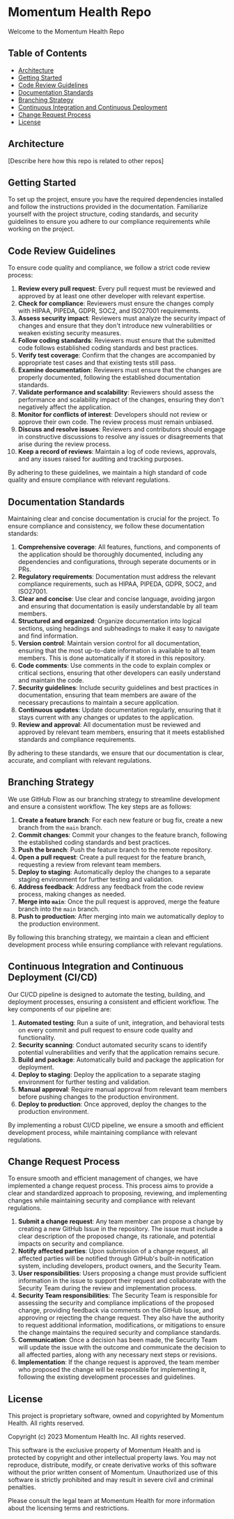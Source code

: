 # Momentum Health Repo

Welcome to the Momentum Health Repo

## Table of Contents

- [Architecture](#architecture)
- [Getting Started](#getting-started)
- [Code Review Guidelines](#code-review-guidelines)
- [Documentation Standards](#documentation-standards)
- [Branching Strategy](#branching-strategy)
- [Continuous Integration and Continuous Deployment](#continuous-integration-and-continuous-deployment)
- [Change Request Process](#change-request-process)
- [License](#license)

## Architecture

[Describe here how this repo is related to other repos]

## Getting Started

To set up the project, ensure you have the required dependencies installed and follow the instructions provided in the documentation. Familiarize yourself with the project structure, coding standards, and security guidelines to ensure you adhere to our compliance requirements while working on the project.

## Code Review Guidelines

To ensure code quality and compliance, we follow a strict code review process:

1. **Review every pull request**: Every pull request must be reviewed and approved by at least one other developer with relevant expertise.
2. **Check for compliance**: Reviewers must ensure the changes comply with HIPAA, PIPEDA, GDPR, SOC2, and ISO27001 requirements.
3. **Assess security impact**: Reviewers must analyze the security impact of changes and ensure that they don't introduce new vulnerabilities or weaken existing security measures.
4. **Follow coding standards**: Reviewers must ensure that the submitted code follows established coding standards and best practices.
5. **Verify test coverage**: Confirm that the changes are accompanied by appropriate test cases and that existing tests still pass.
6. **Examine documentation**: Reviewers must ensure that the changes are properly documented, following the established documentation standards.
7. **Validate performance and scalability**: Reviewers should assess the performance and scalability impact of the changes, ensuring they don't negatively affect the application.
8. **Monitor for conflicts of interest**: Developers should not review or approve their own code. The review process must remain unbiased.
9. **Discuss and resolve issues**: Reviewers and contributors should engage in constructive discussions to resolve any issues or disagreements that arise during the review process.
10. **Keep a record of reviews**: Maintain a log of code reviews, approvals, and any issues raised for auditing and tracking purposes.

By adhering to these guidelines, we maintain a high standard of code quality and ensure compliance with relevant regulations.

## Documentation Standards

Maintaining clear and concise documentation is crucial for the project. To ensure compliance and consistency, we follow these documentation standards:

1. **Comprehensive coverage**: All features, functions, and components of the application should be thoroughly documented, including any dependencies and configurations, through seperate documents or in PRs.
2. **Regulatory requirements**: Documentation must address the relevant compliance requirements, such as HIPAA, PIPEDA, GDPR, SOC2, and ISO27001.
3. **Clear and concise**: Use clear and concise language, avoiding jargon and ensuring that documentation is easily understandable by all team members.
4. **Structured and organized**: Organize documentation into logical sections, using headings and subheadings to make it easy to navigate and find information.
5. **Version control**: Maintain version control for all documentation, ensuring that the most up-to-date information is available to all team members. This is done automatically if it stored in this repository.
6. **Code comments**: Use comments in the code to explain complex or critical sections, ensuring that other developers can easily understand and maintain the code.
7. **Security guidelines**: Include security guidelines and best practices in documentation, ensuring that team members are aware of the necessary precautions to maintain a secure application.
8. **Continuous updates**: Update documentation regularly, ensuring that it stays current with any changes or updates to the application.
9. **Review and approval**: All documentation must be reviewed and approved by relevant team members, ensuring that it meets established standards and compliance requirements.

By adhering to these standards, we ensure that our documentation is clear, accurate, and compliant with relevant regulations.

## Branching Strategy

We use GitHub Flow as our branching strategy to streamline development and ensure a consistent workflow. The key steps are as follows:

1. **Create a feature branch**: For each new feature or bug fix, create a new branch from the `main` branch.
2. **Commit changes**: Commit your changes to the feature branch, following the established coding standards and best practices.
3. **Push the branch**: Push the feature branch to the remote repository.
4. **Open a pull request**: Create a pull request for the feature branch, requesting a review from relevant team members.
5. **Deploy to staging**: Automatically deploy the changes to a separate staging environment for further testing and validation.
6. **Address feedback**: Address any feedback from the code review process, making changes as needed.
7. **Merge into `main`**: Once the pull request is approved, merge the feature branch into the `main` branch.
8. **Push to production**: After merging into main we automatically deploy to the production environment.

By following this branching strategy, we maintain a clean and efficient development process while ensuring compliance with relevant regulations.

## Continuous Integration and Continuous Deployment (CI/CD)

Our CI/CD pipeline is designed to automate the testing, building, and deployment processes, ensuring a consistent and efficient workflow. The key components of our pipeline are:

1. **Automated testing**: Run a suite of unit, integration, and behavioral tests on every commit and pull request to ensure code quality and functionality.
2. **Security scanning**: Conduct automated security scans to identify potential vulnerabilities and verify that the application remains secure.
3. **Build and package**: Automatically build and package the application for deployment.
4. **Deploy to staging**: Deploy the application to a separate staging environment for further testing and validation.
5. **Manual approval**: Require manual approval from relevant team members before pushing changes to the production environment.
6. **Deploy to production**: Once approved, deploy the changes to the production environment.

By implementing a robust CI/CD pipeline, we ensure a smooth and efficient development process, while maintaining compliance with relevant regulations.

## Change Request Process

To ensure smooth and efficient management of changes, we have implemented a change request process. This process aims to provide a clear and standardized approach to proposing, reviewing, and implementing changes while maintaining security and compliance with relevant regulations.

1. **Submit a change request**: Any team member can propose a change by creating a new GitHub Issue in the repository. The issue must include a clear description of the proposed change, its rationale, and potential impacts on security and compliance.
2. **Notify affected parties**: Upon submission of a change request, all affected parties will be notified through GitHub's built-in notification system, including developers, product owners, and the Security Team.
3. **User responsibilities**: Users proposing a change must provide sufficient information in the issue to support their request and collaborate with the Security Team during the review and implementation process.
4. **Security Team responsibilities**: The Security Team is responsible for assessing the security and compliance implications of the proposed change, providing feedback via comments on the GitHub Issue, and approving or rejecting the change request. They also have the authority to request additional information, modifications, or mitigations to ensure the change maintains the required security and compliance standards.
5. **Communication**: Once a decision has been made, the Security Team will update the issue with the outcome and communicate the decision to all affected parties, along with any necessary next steps or revisions.
6. **Implementation**: If the change request is approved, the team member who proposed the change will be responsible for implementing it, following the existing development processes and guidelines.

## License

This project is proprietary software, owned and copyrighted by Momentum Health. All rights reserved.

Copyright (c) 2023 Momentum Health Inc. All rights reserved.

This software is the exclusive property of Momentum Health and is protected by copyright and other intellectual property laws. You may not reproduce, distribute, modify, or create derivative works of this software without the prior written consent of Momentum. Unauthorized use of this software is strictly prohibited and may result in severe civil and criminal penalties.

Please consult the legal team at Momentum Health for more information about the licensing terms and restrictions.


